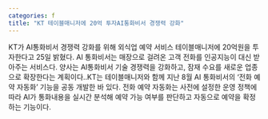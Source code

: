 ```yaml
---
categories: f
title: "KT 테이블매니저에 20억 투자AI통화비서 경쟁력 강화"
---
```

KT가 AI통화비서 경쟁력 강화를 위해 외식업 예약 서비스 테이블매니저에 20억원을 투자한다고 25일 밝혔다. AI 통화비서는 매장으로 걸려온 고객 전화를 인공지능이 대신 받아주는 서비스다. 양사는 AI통화비서 기술 경쟁력을 강화하고, 잠재 수요를 새로운 업종으로 확장한다는 계획이다..KT는 테이블매니저와 함께 지난 8월 AI 통화비서의 ‘전화 예약 자동화’ 기능을 공동 개발한 바 있다. 전화 예약 자동화는 사전에 설정한 운영 정책에 따라 AI가 통화내용을 실시간 분석해 예약 가능 여부를 판단하고 자동으로 예약을 확정하는 기능이다.